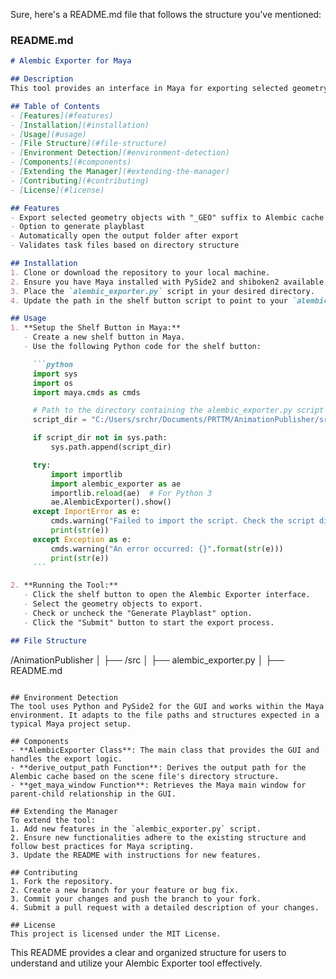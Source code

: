 Sure, here's a README.md file that follows the structure you've mentioned:

### README.md

```markdown
# Alembic Exporter for Maya

## Description
This tool provides an interface in Maya for exporting selected geometry objects with the "_GEO" suffix to an Alembic cache. It also includes options to generate a playblast and automatically open the output folder after export. The tool ensures that only valid task files are processed based on specific directory structure rules.

## Table of Contents
- [Features](#features)
- [Installation](#installation)
- [Usage](#usage)
- [File Structure](#file-structure)
- [Environment Detection](#environment-detection)
- [Components](#components)
- [Extending the Manager](#extending-the-manager)
- [Contributing](#contributing)
- [License](#license)

## Features
- Export selected geometry objects with "_GEO" suffix to Alembic cache
- Option to generate playblast
- Automatically open the output folder after export
- Validates task files based on directory structure

## Installation
1. Clone or download the repository to your local machine.
2. Ensure you have Maya installed with PySide2 and shiboken2 available.
3. Place the `alembic_exporter.py` script in your desired directory.
4. Update the path in the shelf button script to point to your `alembic_exporter.py` directory.

## Usage
1. **Setup the Shelf Button in Maya:**
   - Create a new shelf button in Maya.
   - Use the following Python code for the shelf button:

     ```python
     import sys
     import os
     import maya.cmds as cmds

     # Path to the directory containing the alembic_exporter.py script
     script_dir = "C:/Users/srchr/Documents/PRTTM/AnimationPublisher/src"  # Update this to your actual script directory

     if script_dir not in sys.path:
         sys.path.append(script_dir)

     try:
         import importlib
         import alembic_exporter as ae
         importlib.reload(ae)  # For Python 3
         ae.AlembicExporter().show()
     except ImportError as e:
         cmds.warning("Failed to import the script. Check the script directory path.")
         print(str(e))
     except Exception as e:
         cmds.warning("An error occurred: {}".format(str(e)))
         print(str(e))
     ```

2. **Running the Tool:**
   - Click the shelf button to open the Alembic Exporter interface.
   - Select the geometry objects to export.
   - Check or uncheck the "Generate Playblast" option.
   - Click the "Submit" button to start the export process.

## File Structure
```
/AnimationPublisher
│
├── /src
│   ├── alembic_exporter.py
│
├── README.md
```

## Environment Detection
The tool uses Python and PySide2 for the GUI and works within the Maya environment. It adapts to the file paths and structures expected in a typical Maya project setup.

## Components
- **AlembicExporter Class**: The main class that provides the GUI and handles the export logic.
- **derive_output_path Function**: Derives the output path for the Alembic cache based on the scene file's directory structure.
- **get_maya_window Function**: Retrieves the Maya main window for parent-child relationship in the GUI.

## Extending the Manager
To extend the tool:
1. Add new features in the `alembic_exporter.py` script.
2. Ensure new functionalities adhere to the existing structure and follow best practices for Maya scripting.
3. Update the README with instructions for new features.

## Contributing
1. Fork the repository.
2. Create a new branch for your feature or bug fix.
3. Commit your changes and push the branch to your fork.
4. Submit a pull request with a detailed description of your changes.

## License
This project is licensed under the MIT License.
```

This README provides a clear and organized structure for users to understand and utilize your Alembic Exporter tool effectively.